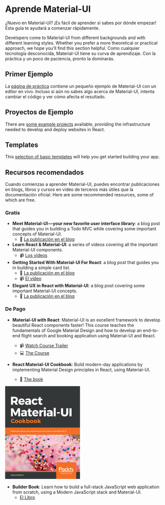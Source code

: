 # Aprende Material-UI

<p class="description">¿Nuevo en Material-UI? ¡Es fácil de aprender si sabes por dónde empezar! Esta guía te ayudará a comenzar rápidamente.</p>

Developers come to Material-UI from different backgrounds and with different learning styles. Whether you prefer a more theoretical or practical approach, we hope you’ll find this section helpful. Como cualquier tecnología desconocida, Material-UI tiene su curva de aprendizaje. Con la práctica y un poco de paciencia, pronto la dominarás.

## Primer Ejemplo

La [página de práctica](/getting-started/usage/#quick-start) contiene un pequeño ejemplo de Material-UI con un editor en vivo. Incluso si aún no sabes algo acerca de Material-UI, intenta cambiar el código y ver cómo afecta el resultado.

## Proyectos de Ejemplo

There are [some example projects](/getting-started/example-projects/) available, providing the infrastructure needed to develop and deploy websites in React.

## Templates

This [selection of basic templates](/getting-started/templates/) will help you get started building your app.

## Recursos recomendados

Cuando comienzas a aprender Material-UI, puedes encontrar publicaciones en blogs, libros y cursos en video de terceros más útiles que la documentación oficial. Here are some recommended resources, some of which are free.

### Gratis

- **Meet Material-UI — your new favorite user interface library**: a blog post that guides you in building a Todo MVC while covering some important concepts of Material-UI. 
  - 📝 [ La publicación en el blog ](https://medium.freecodecamp.org/meet-your-material-ui-your-new-favorite-user-interface-library-6349a1c88a8c)
- **Learn React & Material-UI**: a series of videos covering all the important Material-UI components. 
  - 📹 [ Los vídeos ](https://www.youtube.com/watch?v=xm4LX5fJKZ8&list=PLcCp4mjO-z98WAu4sd0eVha1g-NMfzHZk)
- **Getting Started With Material-UI For React**: a blog post that guides you in building a simple card list. 
  - 📝 [ La publicación en el blog ](https://medium.com/codingthesmartway-com-blog/getting-started-with-material-ui-for-react-material-design-for-react-364b2688b555)
  - 📹 [El vídeo](https://www.youtube.com/watch?v=PWadEeOuv5o)
- **Elegant UX in React with Material-UI**: a blog post covering some important Material-UI concepts. 
  - 📝 [ La publicación en el blog ](https://alligator.io/react/material-ui/)

### De Pago

- **Material-UI with React**: Material-UI is an excellent framework to develop beautiful React components faster! This course teaches the fundamentals of Google Material Design and how to develop an end-to-end flight search and booking application using Material-UI and React.
  
  - 📹 [Watch Course Trailer](https://www.youtube.com/watch?v=hhZ6yFvCWho)
  - 💻 [The Course](https://bonsaiilabs.com/courseDetail/material-ui-with-react)
- **React Material-UI Cookbook**: Build modern-day applications by implementing Material Design principles in React, using Material-UI.
  
  - 📘 [The book](https://www.amazon.com/gp/product/1789615224/ref=as_li_tl?ie=UTF8&camp=1789&creative=9325&creativeASIN=1789615224&linkCode=as2&tag=oliviertassin-20&linkId=79aec1cb9db829135838614ac1953380)

[![cookbook](/static/blog/material-ui-v4-is-out/cookbook.png)](https://www.amazon.com/gp/product/1789615224/ref=as_li_tl?ie=UTF8&camp=1789&creative=9325&creativeASIN=1789615224&linkCode=as2&tag=oliviertassin-20&linkId=79aec1cb9db829135838614ac1953380)

- **Builder Book**: Learn how to build a full-stack JavaScript web application from scratch, using a Modern JavaScript stack and Material-UI. 
  - [El Libro](https://builderbook.org/book)